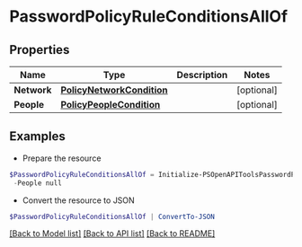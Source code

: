 # PasswordPolicyRuleConditionsAllOf
## Properties

Name | Type | Description | Notes
------------ | ------------- | ------------- | -------------
**Network** | [**PolicyNetworkCondition**](PolicyNetworkCondition.md) |  | [optional] 
**People** | [**PolicyPeopleCondition**](PolicyPeopleCondition.md) |  | [optional] 

## Examples

- Prepare the resource
```powershell
$PasswordPolicyRuleConditionsAllOf = Initialize-PSOpenAPIToolsPasswordPolicyRuleConditionsAllOf  -Network null `
 -People null
```

- Convert the resource to JSON
```powershell
$PasswordPolicyRuleConditionsAllOf | ConvertTo-JSON
```

[[Back to Model list]](../README.md#documentation-for-models) [[Back to API list]](../README.md#documentation-for-api-endpoints) [[Back to README]](../README.md)

